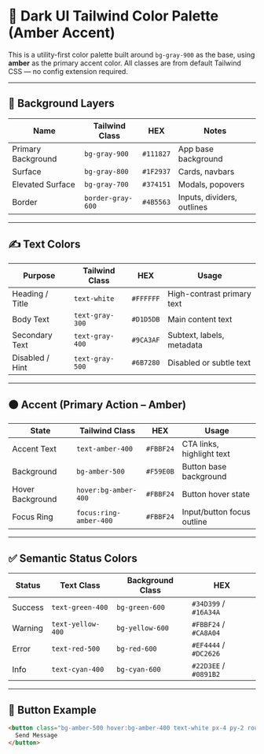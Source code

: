 # 🎨 Dark UI Tailwind Color Palette (Amber Accent)

This is a utility-first color palette built around `bg-gray-900` as the base, using **amber** as the primary accent color. All classes are from default Tailwind CSS — no config extension required.

---

## 🧱 Background Layers

| Name               | Tailwind Class    | HEX       | Notes                      |
| ------------------ | ----------------- | --------- | -------------------------- |
| Primary Background | `bg-gray-900`     | `#111827` | App base background        |
| Surface            | `bg-gray-800`     | `#1F2937` | Cards, navbars             |
| Elevated Surface   | `bg-gray-700`     | `#374151` | Modals, popovers           |
| Border             | `border-gray-600` | `#4B5563` | Inputs, dividers, outlines |

---

## ✍️ Text Colors

| Purpose         | Tailwind Class  | HEX       | Usage                      |
| --------------- | --------------- | --------- | -------------------------- |
| Heading / Title | `text-white`    | `#FFFFFF` | High-contrast primary text |
| Body Text       | `text-gray-300` | `#D1D5DB` | Main content text          |
| Secondary Text  | `text-gray-400` | `#9CA3AF` | Subtext, labels, metadata  |
| Disabled / Hint | `text-gray-500` | `#6B7280` | Disabled or subtle text    |

---

## 🟠 Accent (Primary Action – Amber)

| State            | Tailwind Class         | HEX       | Usage                      |
| ---------------- | ---------------------- | --------- | -------------------------- |
| Accent Text      | `text-amber-400`       | `#FBBF24` | CTA links, highlight text  |
| Background       | `bg-amber-500`         | `#F59E0B` | Button base background     |
| Hover Background | `hover:bg-amber-400`   | `#FBBF24` | Button hover state         |
| Focus Ring       | `focus:ring-amber-400` | `#FBBF24` | Input/button focus outline |

---

## ✅ Semantic Status Colors

| Status  | Text Class        | Background Class | HEX                   |
| ------- | ----------------- | ---------------- | --------------------- |
| Success | `text-green-400`  | `bg-green-600`   | `#34D399` / `#16A34A` |
| Warning | `text-yellow-400` | `bg-yellow-600`  | `#FBBF24` / `#CA8A04` |
| Error   | `text-red-500`    | `bg-red-600`     | `#EF4444` / `#DC2626` |
| Info    | `text-cyan-400`   | `bg-cyan-600`    | `#22D3EE` / `#0891B2` |

---

## 🔘 Button Example

```html
<button class="bg-amber-500 hover:bg-amber-400 text-white px-4 py-2 rounded">
  Send Message
</button>
```
